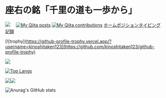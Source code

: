 # 座右の銘「千里の道も一歩から」

![](https://komarev.com/ghpvc/?username=kinoshitaken123)  　[![My Qiita posts](https://qiita-badge.apiapi.app/s/kinoshitaken123/posts.svg)](http://qiita.com/kinoshitaken123)       [![My Qiita contributions](https://qiita-badge.apiapi.app/s/kinoshitaken123/contributions.svg)](http://qiita.com/kinoshitaken123)
  [ホームポジションタイピング記録](https://docs.google.com/spreadsheets/d/1MNWym9LQkua_LFeEtW391eya8fmQVg62QF9zLdTN7ok/edit#gid=1239519421)
  

[![trophy](https://github-profile-trophy.vercel.app/?username=kinoshitaken123](https://github.com/kinoshitaken123/github-profile-trophy)


![](https://github-profile-summary-cards.vercel.app/api/cards/profile-details?username=kinoshitaken123&theme=vue)


[![Top Langs](https://github-readme-stats.vercel.app/api/top-langs/?username=kinoshitaken123&layout=compact)](https://github.com/anuraghazra/github-readme-stats)


![](https://github-profile-summary-cards.vercel.app/api/cards/repos-per-language?username=kinoshitaken123&theme=vue)![](https://github-profile-summary-cards.vercel.app/api/cards/most-commit-language?username=kinoshitaken123&theme=vue)

![Anurag's GitHub stats](https://github-readme-stats.vercel.app/api?username=kinoshitaken123&show_icons=true&theme=radical)





<!--
**kinoshitaken123/kinoshitaken123** is a ✨ _special_ ✨ repository because its `README.md` (this file) appears on your GitHub profile.

Here are some ideas to get you started:

- 🔭 I’m currently working on ...
- 🌱 I’m currently learning ...
- 👯 I’m looking to collaborate on ...
- 🤔 I’m looking for help with ...
- 💬 Ask me about ...
- 📫 How to reach me: ...
- 😄 Pronouns: ...
- ⚡ Fun fact: ...
-->
